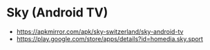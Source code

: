 # Sky (Android TV)

- https://apkmirror.com/apk/sky-switzerland/sky-android-tv
- https://play.google.com/store/apps/details?id=homedia.sky.sport
